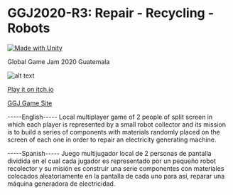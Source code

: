 # GGJ2020-R3: Repair - Recycling - Robots
[![Made with Unity](https://img.shields.io/badge/Made%20with-Unity-57b9d3.svg?style=flat&logo=unity)](https://unity3d.com)

Global Game Jam 2020 Guatemala

![alt text](https://ggj.s3.amazonaws.com/styles/game_sidebar__wide/featured_image/2020/02/223145/start_image.jpg?itok=e92My4ok&timestamp=1580697721)

[Play it on itch.io](https://brimo.itch.io/r3-repair-recycling-robots)

[GGJ Game Site](https://globalgamejam.org/2020/games/r3-3)

-----English-----
Local multiplayer game of 2 people of split screen in which each player is represented by a small robot collector and its mission is to build a series of components with materials randomly placed on the screen of each one in order to repair an electricity generating machine.


-----Spanish-----
Juego multijugador local de 2 personas de pantalla dividida en el cual cada jugador es representado por un pequeño robot recolector y su misión es construir una serie componentes con materiales colocados aleatoriamente en la pantalla de cada uno para así, reparar una máquina generadora de electricidad. 




